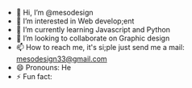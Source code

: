- 👋 Hi, I’m @mesodesign
- 👀 I’m interested in Web develop;ent
- 🌱 I’m currently learning Javascript and Python
- 💞️ I’m looking to collaborate on Graphic design
- 📫 How to reach me, it's si;ple just send me a mail: mesodesign33@gmail.com
- 😄 Pronouns: He
- ⚡ Fun fact: 

<!---
mesodesign/mesodesign is a ✨ special ✨ repository because its `README.md` (this file) appears on your GitHub profile.
You can click the Preview link to take a look at your changes.
--->
